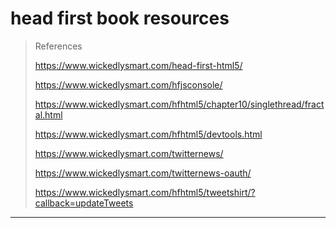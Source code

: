 # head first book resources

> References
>
> <https://www.wickedlysmart.com/head-first-html5/>
>
> <https://www.wickedlysmart.com/hfjsconsole/>
>
> <https://www.wickedlysmart.com/hfhtml5/chapter10/singlethread/fractal.html>
>
> <https://www.wickedlysmart.com/hfhtml5/devtools.html>
>
> <https://www.wickedlysmart.com/twitternews/>
>
> <https://www.wickedlysmart.com/twitternews-oauth/>
>
> <https://www.wickedlysmart.com/hfhtml5/tweetshirt/?callback=updateTweets>

---

